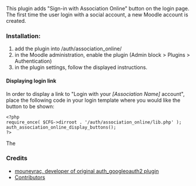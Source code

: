 This plugin adds "Sign-in with Association Online" button on the login page. The first time the user login with a social account, a new Moodle account is created.

### Installation:

1. add the plugin into /auth/association_online/
2. in the Moodle administration, enable the plugin (Admin block > Plugins > Authentication)
3. in the plugin settings, follow the displayed instructions.

#### Displaying login link

In order to display a link to "Login with your _[Association Name]_ account", place the following code in your login template where you would like the button to be shown:

```
<?php
require_once( $CFG->dirroot . '/auth/association_online/lib.php' );
auth_association_online_display_buttons();
?>
```

The

### Credits
* [mouneyrac, developer of original auth_googleoauth2 plugin](https://github.com/mouneyrac/auth_googleoauth2)
* [Contributors](https://github.com/mouneyrac/auth_googleoauth2/graphs/contributors)
